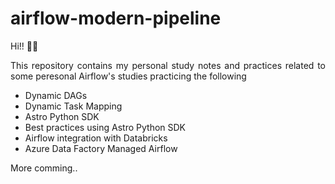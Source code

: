 # airflow-modern-pipeline

Hi!! :raising_hand_man:

<p align="justify">
This repository contains my personal study notes and practices related to some peresonal Airflow's studies practicing the following
</p>

- Dynamic DAGs
- Dynamic Task Mapping
- Astro Python SDK
- Best practices using Astro Python SDK
- Airflow integration with Databricks
- Azure Data Factory Managed Airflow

More comming..

